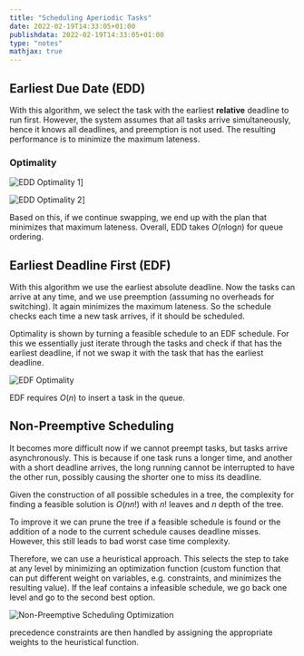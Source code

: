 ```yaml
---
title: "Scheduling Aperiodic Tasks"
date: 2022-02-19T14:33:05+01:00
publishdata: 2022-02-19T14:33:05+01:00
type: "notes"
mathjax: true
---
```


## Earliest Due Date (EDD)

With this algorithm, we select the task with the earliest __relative__ deadline to run first. However, the system assumes that all tasks arrive simultaneously, hence it knows all deadlines, and preemption is not used. The resulting performance is to minimize the maximum lateness.


### Optimality

![EDD Optimality 1](/images/IN4343/edd-optimality-1.png)]

![EDD Optimality 2](/images/IN4343/edd-optimality-2.png)]

Based on this, if we continue swapping, we end up with the plan that minimizes that maximum lateness. Overall, EDD takes $O(n\text{log}n)$ for queue ordering.

## Earliest Deadline First (EDF)

With this algorithm we use the earliest absolute deadline. Now the tasks can arrive at any time, and we use preemption (assuming no overheads for switching). It again minimizes the maximum lateness. So the schedule checks each time a new task arrives, if it should be scheduled.

Optimality is shown by turning a feasible schedule to an EDF schedule. For this we essentially just iterate through the tasks and check if that has the earliest deadline, if not we swap it with the task that has the earliest deadline.

![EDF Optimality](/images/IN4343/edf_optimality.png)

EDF requires $O(n)$ to insert a task in the queue.

## Non-Preemptive Scheduling

It becomes more difficult now if we cannot preempt tasks, but tasks arrive asynchronously. This is because if one task runs a longer time, and another with a short deadline arrives, the long running cannot be interrupted to have the other run, possibly causing the shorter one to miss its deadline.

Given the construction of all possible schedules in a tree, the complexity for finding a feasible solution is $O(nn!)$ with $n!$ leaves and $n$ depth of the tree.

To improve it we can prune the tree if a feasible schedule is found or the addition of a node to the current schedule causes deadline misses. However, this still leads to bad worst case time complexity.

Therefore, we can use a heuristical approach. This selects the step to take at any level by minimizing an optimization function (custom function that can put different weight on variables, e.g. constraints, and minimizes the resulting value). If the leaf contains a infeasible schedule, we go back one level and go to the second best option.

![Non-Preemptive Scheduling Optimization](/images/IN4343/np-schedule-optimization.png)

precedence constraints are then handled by assigning the appropriate weights to the heuristical function.

